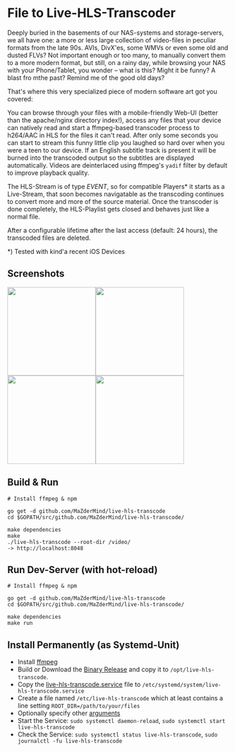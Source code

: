 # File to Live-HLS-Transcoder
Deeply buried in the basements of our NAS-systems and storage-servers, we all have one: a more or less large collection of video-files in
peculiar formats from the late 90s. AVIs, DivX'es, some WMVs or even some old and dusted FLVs? Not important enough or too many, to
manually convert them to a more modern format, but still, on a rainy day, while browsing your NAS with your Phone/Tablet, you wonder
– what is this? Might it be funny? A blast fro mthe past? Remind me of the good old days?

That's where this very specialized piece of modern software art got you covered:

You can browse through your files with a mobile-friendly Web-UI (better than the apache/nginx directory index!), access any files that
your device can natively read and start a ffmpeg-based transcoder process to h264/AAC in HLS for the files it can't read. After only some
seconds you can start to stream this funny little clip you laughed so hard over when you were a teen to our device. If an English subtitle
track is present it will be burned into the transcoded output so the subtitles are displayed automatically. Videos are deinterlaced using ffmpeg's `yadif` filter by default to improve playback quality.

The HLS-Stream is of type *EVENT*, so for compatible Players* it starts as a Live-Stream, that soon becomes navigatable as the
transcoding continues to convert more and more of the source material. Once the transcoder is done completely, the HLS-Playlist gets
closed and behaves just like a normal file.

After a configurable lifetime after the last access (default: 24 hours), the transcoded files are deleted.

*) Tested with kind'a recent iOS Devices

## Screenshots
<img src="doc/1.png" width="200"><img src="doc/2.png" width="200"><img src="doc/3.png" width="200"><img src="doc/4.png" width="200">

## Build & Run
```
# Install ffmpeg & npm

go get -d github.com/MaZderMind/live-hls-transcode
cd $GOPATH/src/github.com/MaZderMind/live-hls-transcode/

make dependencies
make
./live-hls-transcode --root-dir /video/
-> http://localhost:8048
```

## Run Dev-Server (with hot-reload)
```
# Install ffmpeg & npm

go get -d github.com/MaZderMind/live-hls-transcode
cd $GOPATH/src/github.com/MaZderMind/live-hls-transcode/

make dependencies
make run
```

## Install Permanently (as Systemd-Unit)
 - Install [ffmpeg](https://www.ffmpeg.org)
 - Build or Download the [Binary Release](https://github.com/MaZderMind/live-hls-transcode/releases/latest)
   and copy it to `/opt/live-hls-transcode`.
 - Copy the [live-hls-transcode.service](doc/live-hls-transcode.service) file to
   `/etc/systemd/system/live-hls-transcode.service`
 - Create a file named `/etc/live-hls-transcode` which at least contains a line setting
   `ROOT_DIR=/path/to/your/files`
 - Optionally specify other [arguments](arguments.go)
 - Start the Service: `sudo systemctl daemon-reload`, `sudo systemctl start live-hls-transcode`
 - Check the Service: `sudo systemctl status live-hls-transcode`, `sudo journalctl -fu live-hls-transcode`
